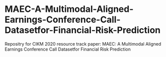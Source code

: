 # MAEC-A-Multimodal-Aligned-Earnings-Conference-Call-Datasetfor-Financial-Risk-Prediction
Repositry for CIKM 2020 resource track paper: MAEC: A Multimodal Aligned Earnings Conference Call Datasetfor Financial Risk Prediction
